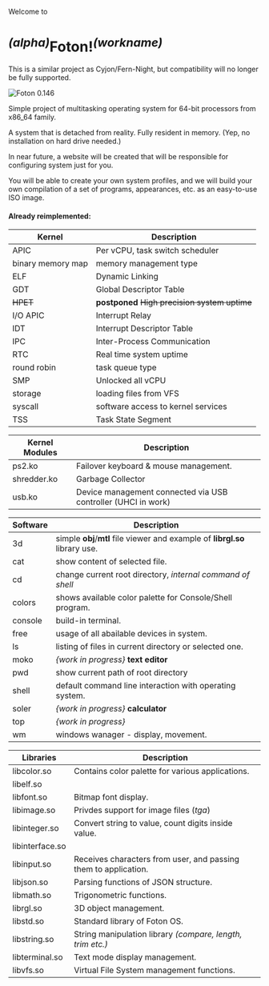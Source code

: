 Welcome to

# <sup>*(alpha)*</sup>Foton!<sup>*(workname)*</sup>

This is a similar project as Cyjon/Fern-Night, but compatibility will no longer be fully supported.

![Foton 0.146](https://blackdev.org/shot/foton-0.162.png)

Simple project of multitasking operating system for 64-bit processors from x86_64 family.

A system that is detached from reality. Fully resident in memory. (Yep, no installation on hard drive needed.)

In near future, a website will be created that will be responsible for configuring system just for you.

You will be able to create your own system profiles, and we will build your own compilation of a set of programs, appearances, etc. as an easy-to-use ISO image.

#### Already reimplemented:

|Kernel|Description|
|-|-|
|APIC|Per vCPU, task switch scheduler|
|binary memory map|memory management type|
|ELF|Dynamic Linking|
|GDT|Global Descriptor Table|
|~~HPET~~|**postponed** ~~High precision system uptime~~|
|I/O APIC|Interrupt Relay|
|IDT|Interrupt Descriptor Table|
|IPC|Inter-Process Communication|
|RTC|Real time system uptime|
|round robin|task queue type|
|SMP|Unlocked all vCPU|
|storage|loading files from VFS|
|syscall|software access to kernel services|
|TSS|Task State Segment|

|Kernel Modules|Description|
|-|-|
|ps2.ko|Failover keyboard & mouse management.|
|shredder.ko|Garbage Collector|
|usb.ko|Device management connected via USB controller (UHCI in work)|

|Software|Description|
|-|-|
|3d|simple **obj**/**mtl** file viewer and example of **librgl.so** library use. |
|cat|show content of selected file.|
|cd|change current root directory, *internal command of shell*|
|colors|shows available color palette for Console/Shell program.|
|console|build-in terminal.|
|free|usage of all abailable devices in system.|
|ls|listing of files in current directory or selected one.|
|moko|*{work in progress}* **text editor**|
|pwd|show current path of root directory|
|shell|default command line interaction with operating system.|
|soler|*{work in progress}* **calculator**|
|top|*{work in progress}*|
|wm|windows wanager - display, movement.|


|Libraries|Description|
|-|-|
|libcolor.so|Contains color palette for various applications.|
|libelf.so||
|libfont.so|Bitmap font display.|
|libimage.so|Privdes support for image files (*tga*)|
|libinteger.so|Convert string to value, count digits inside value.|
|libinterface.so||
|libinput.so|Receives characters from user, and passing them to application.|
|libjson.so|Parsing functions of JSON structure.|
|libmath.so|Trigonometric functions.|
|librgl.so|3D object management.|
|libstd.so|Standard library of Foton OS.|
|libstring.so|String manipulation library *(compare, length, trim etc.)*|
|libterminal.so|Text mode display management.|
|libvfs.so|Virtual File System management functions.|
